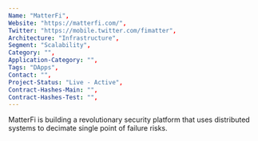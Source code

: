 ```yaml
--- 
Name: "MatterFi", 
Website: "https://matterfi.com/", 
Twitter: "https://mobile.twitter.com/fimatter", 
Architecture: "Infrastructure",
Segment: "Scalability",
Category: "",
Application-Category: "",
Tags: "DApps",
Contact: "",
Project-Status: "Live - Active",
Contract-Hashes-Main: "",
Contract-Hashes-Test: "",
--- 
```

<!--lang:en--> 
MatterFi is building a revolutionary security platform that uses distributed systems to decimate single point of failure risks.
<!--lang:es--] 
MatterFi está construyendo una plataforma de seguridad revolucionaria que utiliza sistemas distribuidos para diezmar los riesgos de punto único de falla.
<!--lang:de--] 
MatterFi baut eine revolutionäre Sicherheitsplattform auf, die verteilte Systeme verwendet, um Single-Point-of-Failure-Risiken zu verringern.
<!--lang:fr--] 
MatterFi construit une plate-forme de sécurité révolutionnaire qui utilise des systèmes distribués pour éliminer les risques de point de défaillance unique.
<!--lang:pl--] 
MatterFi buduje rewolucyjną platformę bezpieczeństwa, która wykorzystuje systemy rozproszone do dziesiątkowania pojedynczego punktu ryzyka awarii.
<!--lang:uk--] 
MatterFi створює революційну платформу безпеки, яка використовує розподілені системи для зменшення ризиків збоїв у єдиній точці.
[!--lang:*--> 

